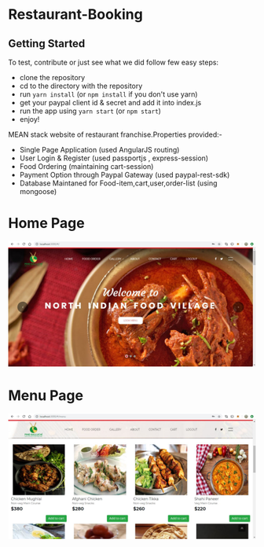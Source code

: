 # Restaurant-Booking

## Getting Started
To test, contribute or just see what we did follow few easy steps:
- clone the repository
- cd to the directory with the repository
- run `yarn install` (or `npm install` if you don't use yarn)
- get your paypal client id & secret and add it into index.js
- run the app using `yarn start` (or `npm start`)
- enjoy!

MEAN stack website of restaurant franchise.Properties provided:- <br />
- Single Page Application (used AngularJS routing)
- User Login & Register (used passportjs , express-session)
- Food Ordering (maintaining cart-session)
- Payment Option through Paypal Gateway (used paypal-rest-sdk)
- Database Maintaned for Food-item,cart,user,order-list (using mongoose)

# Home Page
![Home page](https://github.com/Pratyush-Ranjan/Restaurant-Booking/blob/master/hai.JPG)
<br />
# Menu Page
![Menu page](https://github.com/Pratyush-Ranjan/Restaurant-Booking/blob/master/hai2.JPG)
